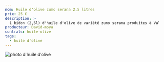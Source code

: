 ```yaml
---
nom: Huile d'olive zumo serana 2.5 litres
prix: 25 €
description: >
  1 bidon (2,5l) d'huile d'olive de variété zumo serana produites à Valence (Espagne)
producteur: David-moya
contrats: huile-olive
tags: 
  - huile d'olive
---
```


![photo d'huile d'olive](huile-olive.jpg)